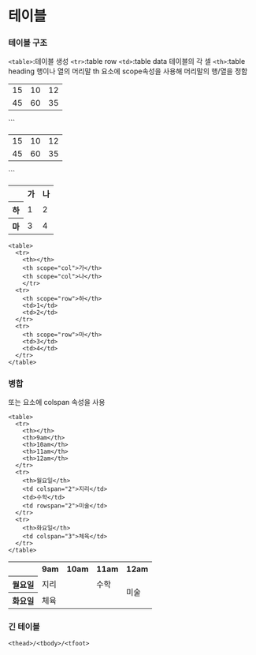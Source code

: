 # 테이블
### 테이블 구조
`<table>`:테이블 생성
`<tr>`:table row
`<td>`:table data 테이블의 각 셀
`<th>`:table heading 행이나 열의 머리말
      th 요소에 scope속성을 사용해 머리말의 행/열을 정함
  <table>
    <tr>
      <td>15</td>
      <td>10</td>
      <td>12</td>
    </tr>
    <tr>
      <td>45</td>
      <td>60</td>
      <td>35</td>
    </tr>
</table>
```
  <table>
    <tr>
      <td>15</td>
      <td>10</td>
      <td>12</td>
    </tr>
    <tr>
      <td>45</td>
      <td>60</td>
      <td>35</td>
    </tr>
</table> ```

<table>
  <tr>
    <th></th>
    <th scope="col">가</th>
    <th scope="col">나</th>
    </tr>
  <tr>
    <th scope="row">하</th>
    <td>1</td>
    <td>2</td>
  </tr>
  <tr>
    <th scope="row">마</th>
    <td>3</td>
    <td>4</td>
  </tr>
</table>

```
<table>
  <tr>
    <th></th>
    <th scope="col">가</th>
    <th scope="col">나</th>
    </tr>
  <tr>
    <th scope="row">하</th>
    <td>1</td>
    <td>2</td>
  </tr>
  <tr>
    <th scope="row">마</th>
    <td>3</td>
    <td>4</td>
  </tr>
</table>
```

### 병합
<th> 또는 <td> 요소에 colspan 속성을 사용

```
<table>
  <tr>
    <th></th>
    <th>9am</th>
    <th>10am</th>
    <th>11am</th>
    <th>12am</th>
  </tr>
  <tr>
    <th>월요일</th>
    <td colspan="2">지리</td>
    <td>수학</td>
    <td rowspan="2">미술</td>
  </tr>
  <tr>
    <th>화요일</th>
    <td colspan="3">체육</td>
  </tr>
</table>
```

<table>
  <tr>
    <th></th>
    <th>9am</th>
    <th>10am</th>
    <th>11am</th>
    <th>12am</th>
  </tr>
  <tr>
    <th>월요일</th>
    <td colspan="2">지리</td>
    <td>수학</td>
    <td rowspan="2">미술</td>
  </tr>
  <tr>
    <th>화요일</th>
    <td colspan="3">체육</td>
  </tr>
</table>

### 긴 테이블
`<thead>/<tbody>/<tfoot>`
